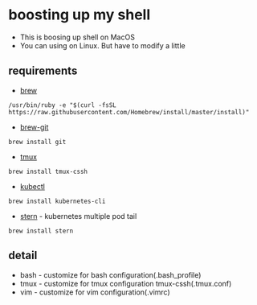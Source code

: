 # boosting up my shell 
* This is boosing up shell on MacOS
* You can using on Linux. But have to modify a little

## requirements
* [brew](https://brew.sh/index_ko)
```
/usr/bin/ruby -e "$(curl -fsSL https://raw.githubusercontent.com/Homebrew/install/master/install)"
```
* [brew-git](https://git-scm.com/book/en/v1/Getting-Started-Installing-Git)
```
brew install git
```
* [tmux](http://macappstore.org/tmux-cssh/)
```
brew install tmux-cssh
```
* [kubectl]()
```
brew install kubernetes-cli
```
* [stern](https://github.com/wercker/stern) - kubernetes multiple pod tail
```
brew install stern
```

## detail
* bash - customize for bash configuration(.bash_profile)
* tmux - customize for tmux configuration tmux-cssh(.tmux.conf)
* vim - customize for vim configuration(.vimrc)

